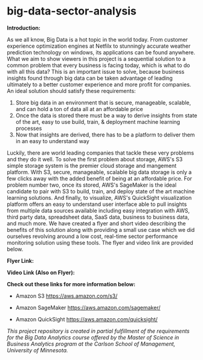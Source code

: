 # big-data-sector-analysis

**Introduction:**

As we all know, Big Data is a hot topic in the world today.  From customer experience optimization engines at Netfilx to stunningly accurate weather prediction technology on windows, its applications can be found anywhere.  What we aim to show viewers in this project is a sequential solution to a common problem that every business is facing today, which is what to do with all this data?  This is an important issue to solve, because business insights found through big data can be taken advantage of leading ultimately to a better customer experience and more profit for companies.  An ideal solution should satisfy these requirements:

  1) Store big data in an environment that is secure, manageable, scalable, and can hold a ton of data all at an affordable price
  2) Once the data is stored there must be a way to derive insights from state of the art, easy to use build, train, & deployment machine learning processes
  3) Now that insights are derived, there has to be a platform to deliver them in an easy to understand way

Luckily, there are world leading companies that tackle these very problems and they do it well.  To solve the first problem about storage, AWS's S3 simple storage system is the premier cloud storage and mangement platform.  With S3, secure, manageable, scalable big data storage is only a few clicks away with the added benefit of being at an affordable price.  For problem number two, once its stored, AWS's SageMaker is the ideal candidate to pair with S3 to build, train, and deploy state of the art machine learning solutions.  And finally, to visualize, AWS's QuickSight visualization platform offers an easy to understand user interface able to pull insights from multiple data sources available including easy integration with AWS, third party data, spreadsheet data, SaaS data, business to business data, and much more.  We have created a flyer and short video describing the benefits of this solution along with providing a small use case which we did ourselves revolving around a low cost, real-time sector performance monitoring solution using these tools. The flyer and video link are provided below.

**Flyer Link:**

**Video Link (Also on Flyer):**


**Check out these links for more information below:**

- Amazon S3
https://aws.amazon.com/s3/

- Amazon SageMaker
https://aws.amazon.com/sagemaker/

- Amazon QuickSight
https://aws.amazon.com/quicksight/



*This project repository is created in partial fulfillment of the requirements for the Big Data Analytics course offered by the Master of Science in Business Analytics program at the Carlson School of Management, University of Minnesota.*
